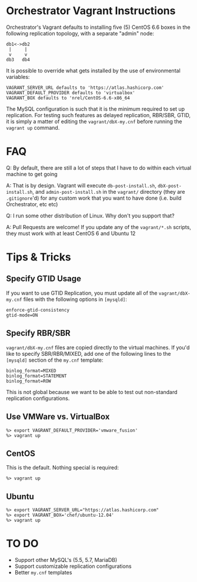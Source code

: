 Orchestrator Vagrant Instructions
=================================

Orchestrator's Vagrant defaults to installing five (5) CentOS 6.6 boxes in the following replication topology, with a separate "admin" node:

```
db1<->db2
 |     |
 v     v
db3   db4 
```

It is possible to override what gets installed by the use of environmental variables:

```
VAGRANT_SERVER_URL defaults to 'https://atlas.hashicorp.com'
VAGRANT_DEFAULT_PROVIDER defaults to 'virtualbox'
VAGRANT_BOX defaults to 'nrel/CentOS-6.6-x86_64
```

The MySQL configuration is such that it is the minimum required to set up replication. For testing such features as delayed replication, RBR/SBR, GTID, it is simply a matter of editing the `vagrant/dbX-my.cnf` before running the `vagrant up` command.

FAQ
===

Q: By default, there are still a lot of steps that I have to do within each virtual machine to get going

A: That is by design.  Vagrant will execute `db-post-install.sh`, `dbX-post-install.sh`, and `admin-post-install.sh` in the `vagrant/` directory (they are `.gitignore`'d) for any custom work that you want to have done (i.e. build Orchestrator, etc etc)

Q: I run some other distribution of Linux.  Why don't you support that?

A: Pull Requests are welcome!  If you update any of the `vagrant/*.sh` scripts, they must work with at least CentOS 6 and Ubuntu 12

Tips & Tricks
=============

Specify GTID Usage
------------------

If you want to use GTID Replication, you must update all of the `vagrant/dbX-my.cnf` files with the following options in `[mysqld]`:

```
enforce-gtid-consistency
gtid-mode=ON
```

Specify RBR/SBR
---------------

`vagrant/dbX-my.cnf` files are copied directly to the virtual machines.  If you'd like to specify SBR/RBR/MIXED, add one of the following lines to the `[mysqld]` section of the `my.cnf` template:

```
binlog_format=MIXED
binlog_format=STATEMENT
binlog_format=ROW
```

This is not global because we want to be able to test out non-standard replication configurations.

Use VMWare vs. VirtualBox
-------------------------

```
%> export VAGRANT_DEFAULT_PROVIDER='vmware_fusion'
%> vagrant up
```

CentOS
------

This is the default.  Nothing special is required:

```
%> vagrant up
```

Ubuntu
------

```
%> export VAGRANT_SERVER_URL="https://atlas.hashicorp.com"
%> export VAGRANT_BOX='chef/ubuntu-12.04'
%> vagrant up
```

TO DO
=====

- Support other MySQL's (5.5, 5.7, MariaDB)
- Support customizable replication configurations
- Better `my.cnf` templates

